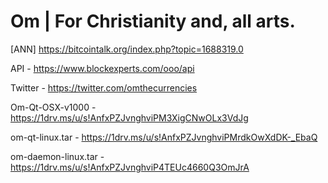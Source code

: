 # Om | For Christianity and, all arts.
[ANN] https://bitcointalk.org/index.php?topic=1688319.0

API - https://www.blockexperts.com/ooo/api

Twitter - https://twitter.com/omthecurrencies

Om-Qt-OSX-v1000 - https://1drv.ms/u/s!AnfxPZJvnghviPM3XigCNwOLx3VdJg

om-qt-linux.tar - https://1drv.ms/u/s!AnfxPZJvnghviPMrdkOwXdDK-_EbaQ

om-daemon-linux.tar - https://1drv.ms/u/s!AnfxPZJvnghviP4TEUc4660Q3OmJrA

